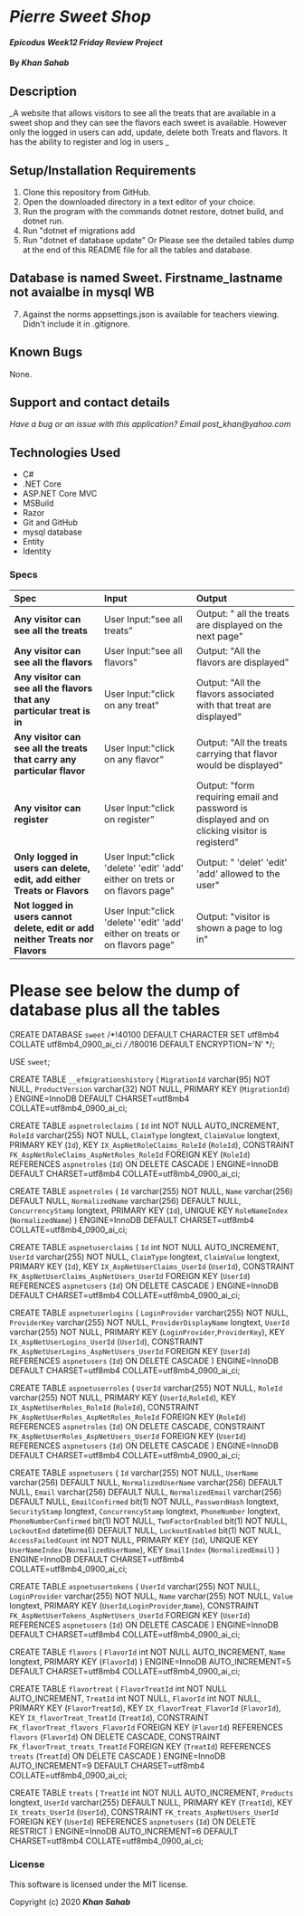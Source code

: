 # _Pierre Sweet Shop_

#### _Epicodus Week12 Friday Review Project_

#### By _**Khan Sahab**_

## Description

_A website that allows visitors to see all the treats that are available in a sweet shop and they can see the flavors each sweet is available. However only the logged in users can add, update, delete both Treats and flavors. It has the ability to register and log in users _

## Setup/Installation Requirements

1. Clone this repository from GitHub.
2. Open the downloaded directory in a text editor of your choice.
3. Run the program with the commands dotnet restore, dotnet build, and dotnet run.
4. Run "dotnet ef migrations add <yourtag>
5. Run "dotnet ef database update"
Or Please see the detailed tables dump at the end of this README file for all the tables and database.

## Database is named Sweet. Firstname_lastname not avaialbe in mysql WB

7. Against the norms appsettings.json is available for teachers viewing. Didn't include it in .gitignore.



## Known Bugs
 
None.
 
## Support and contact details

_Have a bug or an issue with this application? Email post_khan@yahoo.com_

## Technologies Used

* C#
* .NET Core
* ASP.NET Core MVC
* MSBuild
* Razor
* Git and GitHub
* mysql database
* Entity
* Identity

### Specs
| Spec | Input | Output |
| :------------- | :------------- | :------------- |
| **Any visitor can see all the treats** | User Input:"see all treats” | Output: " all the treats are displayed on the next page" |
| **Any visitor can see all the flavors** | User Input:"see all flavors"| Output: "All the flavors are displayed" |
| **Any visitor can see all the flavors that any particular treat is in** | User Input:"click on any treat” | Output: "All the flavors associated with that treat are displayed" |
| **Any visitor can see all the treats that carry any particular flavor** | User Input:"click on any flavor” | Output: "All the treats carrying that flavor would be displayed" |
| **Any visitor can register** | User Input:"click on register” | Output: "form requiring email and password is displayed and on clicking visitor is registerd" |
| **Only logged in users can delete, edit, add either Treats or Flavors** | User Input:"click 'delete' 'edit' 'add' either on trets or on flavors page” | Output: " 'delet' 'edit' 'add' allowed to the user" |
| **Not logged in users cannot delete, edit or add neither Treats nor Flavors** | User Input:"click 'delete' 'edit' 'add' either on treats or on flavors page” | Output: "visitor is shown a page to log in" |




# Please see below the dump of database plus all the tables



CREATE DATABASE `sweet` /*!40100 DEFAULT CHARACTER SET utf8mb4 COLLATE utf8mb4_0900_ai_ci */ /*!80016 DEFAULT ENCRYPTION='N' */;

USE `sweet`;

CREATE TABLE `__efmigrationshistory` (
  `MigrationId` varchar(95) NOT NULL,
  `ProductVersion` varchar(32) NOT NULL,
  PRIMARY KEY (`MigrationId`)
) ENGINE=InnoDB DEFAULT CHARSET=utf8mb4 COLLATE=utf8mb4_0900_ai_ci;

CREATE TABLE `aspnetroleclaims` (
  `Id` int NOT NULL AUTO_INCREMENT,
  `RoleId` varchar(255) NOT NULL,
  `ClaimType` longtext,
  `ClaimValue` longtext,
  PRIMARY KEY (`Id`),
  KEY `IX_AspNetRoleClaims_RoleId` (`RoleId`),
  CONSTRAINT `FK_AspNetRoleClaims_AspNetRoles_RoleId` FOREIGN KEY (`RoleId`) REFERENCES `aspnetroles` (`Id`) ON DELETE CASCADE
) ENGINE=InnoDB DEFAULT CHARSET=utf8mb4 COLLATE=utf8mb4_0900_ai_ci;

CREATE TABLE `aspnetroles` (
  `Id` varchar(255) NOT NULL,
  `Name` varchar(256) DEFAULT NULL,
  `NormalizedName` varchar(256) DEFAULT NULL,
  `ConcurrencyStamp` longtext,
  PRIMARY KEY (`Id`),
  UNIQUE KEY `RoleNameIndex` (`NormalizedName`)
) ENGINE=InnoDB DEFAULT CHARSET=utf8mb4 COLLATE=utf8mb4_0900_ai_ci;

CREATE TABLE `aspnetuserclaims` (
  `Id` int NOT NULL AUTO_INCREMENT,
  `UserId` varchar(255) NOT NULL,
  `ClaimType` longtext,
  `ClaimValue` longtext,
  PRIMARY KEY (`Id`),
  KEY `IX_AspNetUserClaims_UserId` (`UserId`),
  CONSTRAINT `FK_AspNetUserClaims_AspNetUsers_UserId` FOREIGN KEY (`UserId`) REFERENCES `aspnetusers` (`Id`) ON DELETE CASCADE
) ENGINE=InnoDB DEFAULT CHARSET=utf8mb4 COLLATE=utf8mb4_0900_ai_ci;

CREATE TABLE `aspnetuserlogins` (
  `LoginProvider` varchar(255) NOT NULL,
  `ProviderKey` varchar(255) NOT NULL,
  `ProviderDisplayName` longtext,
  `UserId` varchar(255) NOT NULL,
  PRIMARY KEY (`LoginProvider`,`ProviderKey`),
  KEY `IX_AspNetUserLogins_UserId` (`UserId`),
  CONSTRAINT `FK_AspNetUserLogins_AspNetUsers_UserId` FOREIGN KEY (`UserId`) REFERENCES `aspnetusers` (`Id`) ON DELETE CASCADE
) ENGINE=InnoDB DEFAULT CHARSET=utf8mb4 COLLATE=utf8mb4_0900_ai_ci;

CREATE TABLE `aspnetuserroles` (
  `UserId` varchar(255) NOT NULL,
  `RoleId` varchar(255) NOT NULL,
  PRIMARY KEY (`UserId`,`RoleId`),
  KEY `IX_AspNetUserRoles_RoleId` (`RoleId`),
  CONSTRAINT `FK_AspNetUserRoles_AspNetRoles_RoleId` FOREIGN KEY (`RoleId`) REFERENCES `aspnetroles` (`Id`) ON DELETE CASCADE,
  CONSTRAINT `FK_AspNetUserRoles_AspNetUsers_UserId` FOREIGN KEY (`UserId`) REFERENCES `aspnetusers` (`Id`) ON DELETE CASCADE
) ENGINE=InnoDB DEFAULT CHARSET=utf8mb4 COLLATE=utf8mb4_0900_ai_ci;

CREATE TABLE `aspnetusers` (
  `Id` varchar(255) NOT NULL,
  `UserName` varchar(256) DEFAULT NULL,
  `NormalizedUserName` varchar(256) DEFAULT NULL,
  `Email` varchar(256) DEFAULT NULL,
  `NormalizedEmail` varchar(256) DEFAULT NULL,
  `EmailConfirmed` bit(1) NOT NULL,
  `PasswordHash` longtext,
  `SecurityStamp` longtext,
  `ConcurrencyStamp` longtext,
  `PhoneNumber` longtext,
  `PhoneNumberConfirmed` bit(1) NOT NULL,
  `TwoFactorEnabled` bit(1) NOT NULL,
  `LockoutEnd` datetime(6) DEFAULT NULL,
  `LockoutEnabled` bit(1) NOT NULL,
  `AccessFailedCount` int NOT NULL,
  PRIMARY KEY (`Id`),
  UNIQUE KEY `UserNameIndex` (`NormalizedUserName`),
  KEY `EmailIndex` (`NormalizedEmail`)
) ENGINE=InnoDB DEFAULT CHARSET=utf8mb4 COLLATE=utf8mb4_0900_ai_ci;

CREATE TABLE `aspnetusertokens` (
  `UserId` varchar(255) NOT NULL,
  `LoginProvider` varchar(255) NOT NULL,
  `Name` varchar(255) NOT NULL,
  `Value` longtext,
  PRIMARY KEY (`UserId`,`LoginProvider`,`Name`),
  CONSTRAINT `FK_AspNetUserTokens_AspNetUsers_UserId` FOREIGN KEY (`UserId`) REFERENCES `aspnetusers` (`Id`) ON DELETE CASCADE
) ENGINE=InnoDB DEFAULT CHARSET=utf8mb4 COLLATE=utf8mb4_0900_ai_ci;

CREATE TABLE `flavors` (
  `FlavorId` int NOT NULL AUTO_INCREMENT,
  `Name` longtext,
  PRIMARY KEY (`FlavorId`)
) ENGINE=InnoDB AUTO_INCREMENT=5 DEFAULT CHARSET=utf8mb4 COLLATE=utf8mb4_0900_ai_ci;

CREATE TABLE `flavortreat` (
  `FlavorTreatId` int NOT NULL AUTO_INCREMENT,
  `TreatId` int NOT NULL,
  `FlavorId` int NOT NULL,
  PRIMARY KEY (`FlavorTreatId`),
  KEY `IX_flavorTreat_FlavorId` (`FlavorId`),
  KEY `IX_flavorTreat_TreatId` (`TreatId`),
  CONSTRAINT `FK_flavorTreat_flavors_FlavorId` FOREIGN KEY (`FlavorId`) REFERENCES `flavors` (`FlavorId`) ON DELETE CASCADE,
  CONSTRAINT `FK_flavorTreat_treats_TreatId` FOREIGN KEY (`TreatId`) REFERENCES `treats` (`TreatId`) ON DELETE CASCADE
) ENGINE=InnoDB AUTO_INCREMENT=9 DEFAULT CHARSET=utf8mb4 COLLATE=utf8mb4_0900_ai_ci;

CREATE TABLE `treats` (
  `TreatId` int NOT NULL AUTO_INCREMENT,
  `Products` longtext,
  `UserId` varchar(255) DEFAULT NULL,
  PRIMARY KEY (`TreatId`),
  KEY `IX_treats_UserId` (`UserId`),
  CONSTRAINT `FK_treats_AspNetUsers_UserId` FOREIGN KEY (`UserId`) REFERENCES `aspnetusers` (`Id`) ON DELETE RESTRICT
) ENGINE=InnoDB AUTO_INCREMENT=6 DEFAULT CHARSET=utf8mb4 COLLATE=utf8mb4_0900_ai_ci;



### License

This software is licensed under the MIT license.

Copyright (c) 2020 **_Khan Sahab_**
